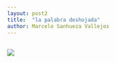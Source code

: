 ```yaml
---
layout: post2
title:  "la palabra deshojada"
author: Marcelo Sanhueza Vallejos
---
```


<br>

<img src="/pruebablog/archivos/la_palabra_deshojada_marcelo_sanhueza_vallejos" />
